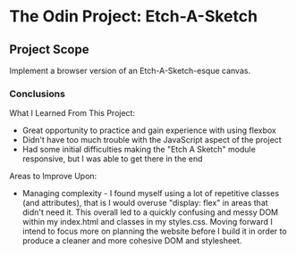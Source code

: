# The Odin Project: Etch-A-Sketch

## Project Scope
Implement a browser version of an Etch-A-Sketch-esque canvas.

### Conclusions
What I Learned From This Project:
* Great opportunity to practice and gain experience with using flexbox
* Didn't have too much trouble with the JavaScript aspect of the project
* Had some initial difficulties making the "Etch A Sketch" module responsive, but I was able to get there in the end

Areas to Improve Upon:
* Managing complexity - I found myself using a lot of repetitive classes (and attributes), that is I would overuse "display: flex" in areas that didn't need it. This overall led to a quickly confusing and messy DOM within my index.html and classes in my styles.css. Moving forward I intend to focus more on planning the website before I build it in order to produce a cleaner and more cohesive DOM and stylesheet.
